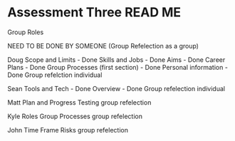 # Assessment Three READ ME
Group Roles

NEED TO BE DONE BY SOMEONE (Group Refelection as a group)

Doug
Scope and Limits - Done
Skills and Jobs - Done
Aims - Done
Career Plans - Done
Group Processes (first section) - Done
Personal information - Done
Group refelction individual 




Sean
Tools and Tech - Done
Overview - Done
Group refelection individual 


Matt
Plan and Progress
Testing
group refelection


Kyle
Roles
Group Processes 
group refelection


John
Time Frame
Risks
group refelection